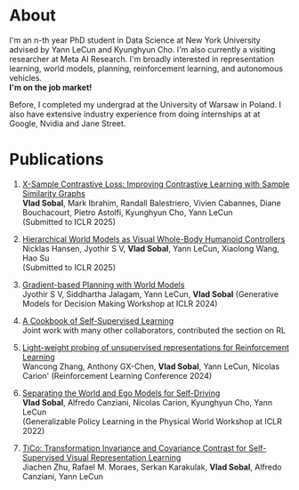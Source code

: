 # About
I'm an n-th year PhD student in Data Science at New York University advised by Yann LeCun and Kyunghyun Cho. 
I'm also currently a visiting researcher at Meta AI Research.
I'm broadly interested in representation learning, world models, planning, reinforcement learning, and autonomous vehicles.\
**I'm on the job market!**

Before, I completed my undergrad at the University of Warsaw in Poland. I also have extensive industry experience from doing internships at
at Google, Nvidia and Jane Street.

# Publications
1. [X-Sample Contrastive Loss: Improving Contrastive Learning with Sample Similarity Graphs](https://arxiv.org/pdf/2407.18134)\
    **Vlad Sobal**, Mark Ibrahim, Randall Balestriero, Vivien Cabannes, Diane Bouchacourt, Pietro Astolfi, Kyunghyun Cho, Yann LeCun\
   (Submitted to ICLR 2025)

3. [Hierarchical World Models as Visual Whole-Body Humanoid Controllers](https://arxiv.org/pdf/2405.18418)\
    Nicklas Hansen, Jyothir S V, **Vlad Sobal**, Yann LeCun, Xiaolong Wang, Hao Su\
   (Submitted to ICLR 2025)

5. [Gradient-based Planning with World Models](https://arxiv.org/pdf/2312.17227)\
    Jyothir S V, Siddhartha Jalagam, Yann LeCun, **Vlad Sobal**
   (Generative Models for Decision Making Workshop at ICLR 2024)

7. [A Cookbook of Self-Supervised Learning](https://arxiv.org/abs/2304.12210)\
    Joint work with many other collaborators, contributed the section on RL
   
8. [Light-weight probing of unsupervised representations for Reinforcement Learning](https://arxiv.org/abs/2208.12345)\
   Wancong Zhang, Anthony GX-Chen, **Vlad Sobal**, Yann LeCun, Nicolas Carion'
   (Reinforcement Learning Conference 2024)

5. [Separating the World and Ego Models for Self-Driving](https://arxiv.org/abs/2204.07184)\
   **Vlad Sobal**, Alfredo Canziani, Nicolas Carion, Kyunghyun Cho, Yann LeCun\
   (Generalizable Policy Learning in the Physical World Workshop at ICLR 2022)
   
6. [TiCo: Transformation Invariance and Covariance Contrast for Self-Supervised Visual Representation Learning](https://arxiv.org/abs/2206.10698)\
   Jiachen Zhu, Rafael M. Moraes, Serkan Karakulak, **Vlad Sobal**, Alfredo Canziani, Yann LeCun
